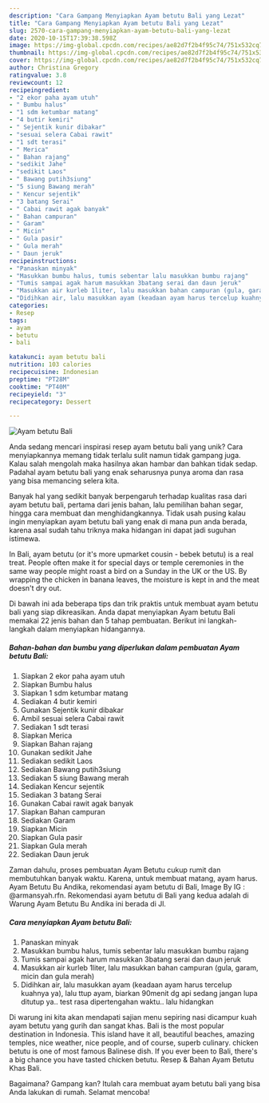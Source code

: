 ```yaml
---
description: "Cara Gampang Menyiapkan Ayam betutu Bali yang Lezat"
title: "Cara Gampang Menyiapkan Ayam betutu Bali yang Lezat"
slug: 2570-cara-gampang-menyiapkan-ayam-betutu-bali-yang-lezat
date: 2020-10-15T17:39:38.598Z
image: https://img-global.cpcdn.com/recipes/ae82d7f2b4f95c74/751x532cq70/ayam-betutu-bali-foto-resep-utama.jpg
thumbnail: https://img-global.cpcdn.com/recipes/ae82d7f2b4f95c74/751x532cq70/ayam-betutu-bali-foto-resep-utama.jpg
cover: https://img-global.cpcdn.com/recipes/ae82d7f2b4f95c74/751x532cq70/ayam-betutu-bali-foto-resep-utama.jpg
author: Christina Gregory
ratingvalue: 3.8
reviewcount: 12
recipeingredient:
- "2 ekor paha ayam utuh"
- " Bumbu halus"
- "1 sdm ketumbar matang"
- "4 butir kemiri"
- " Sejentik kunir dibakar"
- "sesuai selera Cabai rawit"
- "1 sdt terasi"
- " Merica"
- " Bahan rajang"
- "sedikit Jahe"
- "sedikit Laos"
- " Bawang putih3siung"
- "5 siung Bawang merah"
- " Kencur sejentik"
- "3 batang Serai"
- " Cabai rawit agak banyak"
- " Bahan campuran"
- " Garam"
- " Micin"
- " Gula pasir"
- " Gula merah"
- " Daun jeruk"
recipeinstructions:
- "Panaskan minyak"
- "Masukkan bumbu halus, tumis sebentar lalu masukkan bumbu rajang"
- "Tumis sampai agak harum masukkan 3batang serai dan daun jeruk"
- "Masukkan air kurleb 1liter, lalu masukkan bahan campuran (gula, garam, micin dan gula merah)"
- "Didihkan air, lalu masukkan ayam (keadaan ayam harus tercelup kuahnya ya), lalu ttup ayam, biarkan 90menit dg api sedang jangan lupa ditutup ya.. test rasa dipertengahan waktu.. lalu hidangkan"
categories:
- Resep
tags:
- ayam
- betutu
- bali

katakunci: ayam betutu bali 
nutrition: 103 calories
recipecuisine: Indonesian
preptime: "PT28M"
cooktime: "PT40M"
recipeyield: "3"
recipecategory: Dessert

---
```



![Ayam betutu Bali](https://img-global.cpcdn.com/recipes/ae82d7f2b4f95c74/751x532cq70/ayam-betutu-bali-foto-resep-utama.jpg)

Anda sedang mencari inspirasi resep ayam betutu bali yang unik? Cara menyiapkannya memang tidak terlalu sulit namun tidak gampang juga. Kalau salah mengolah maka hasilnya akan hambar dan bahkan tidak sedap. Padahal ayam betutu bali yang enak seharusnya punya aroma dan rasa yang bisa memancing selera kita.

Banyak hal yang sedikit banyak berpengaruh terhadap kualitas rasa dari ayam betutu bali, pertama dari jenis bahan, lalu pemilihan bahan segar, hingga cara membuat dan menghidangkannya. Tidak usah pusing kalau ingin menyiapkan ayam betutu bali yang enak di mana pun anda berada, karena asal sudah tahu triknya maka hidangan ini dapat jadi suguhan istimewa.

In Bali, ayam betutu (or it&#39;s more upmarket cousin - bebek betutu) is a real treat. People often make it for special days or temple ceremonies in the same way people might roast a bird on a Sunday in the UK or the US. By wrapping the chicken in banana leaves, the moisture is kept in and the meat doesn&#39;t dry out.


Di bawah ini ada beberapa tips dan trik praktis untuk membuat ayam betutu bali yang siap dikreasikan. Anda dapat menyiapkan Ayam betutu Bali memakai 22 jenis bahan dan 5 tahap pembuatan. Berikut ini langkah-langkah dalam menyiapkan hidangannya.

<!--inarticleads1-->

##### Bahan-bahan dan bumbu yang diperlukan dalam pembuatan Ayam betutu Bali:

1. Siapkan 2 ekor paha ayam utuh
1. Siapkan  Bumbu halus
1. Siapkan 1 sdm ketumbar matang
1. Sediakan 4 butir kemiri
1. Gunakan  Sejentik kunir dibakar
1. Ambil sesuai selera Cabai rawit
1. Sediakan 1 sdt terasi
1. Siapkan  Merica
1. Siapkan  Bahan rajang
1. Gunakan sedikit Jahe
1. Sediakan sedikit Laos
1. Sediakan  Bawang putih3siung
1. Sediakan 5 siung Bawang merah
1. Sediakan  Kencur sejentik
1. Sediakan 3 batang Serai
1. Gunakan  Cabai rawit agak banyak
1. Siapkan  Bahan campuran
1. Sediakan  Garam
1. Siapkan  Micin
1. Siapkan  Gula pasir
1. Siapkan  Gula merah
1. Sediakan  Daun jeruk


Zaman dahulu, proses pembuatan Ayam Betutu cukup rumit dan membutuhkan banyak waktu. Karena, untuk membuat matang, ayam harus. Ayam Betutu Bu Andika, rekomendasi ayam betutu di Bali, Image By IG : @armansyah.rfn. Rekomendasi ayam betutu di Bali yang kedua adalah di Warung Ayam Betutu Bu Andika ini berada di Jl. 

<!--inarticleads2-->

##### Cara menyiapkan Ayam betutu Bali:

1. Panaskan minyak
1. Masukkan bumbu halus, tumis sebentar lalu masukkan bumbu rajang
1. Tumis sampai agak harum masukkan 3batang serai dan daun jeruk
1. Masukkan air kurleb 1liter, lalu masukkan bahan campuran (gula, garam, micin dan gula merah)
1. Didihkan air, lalu masukkan ayam (keadaan ayam harus tercelup kuahnya ya), lalu ttup ayam, biarkan 90menit dg api sedang jangan lupa ditutup ya.. test rasa dipertengahan waktu.. lalu hidangkan


Di warung ini kita akan mendapati sajian menu sepiring nasi dicampur kuah ayam betutu yang gurih dan sangat khas. Bali is the most popular destination in Indonesia. This island have it all, beautiful beaches, amazing temples, nice weather, nice people, and of course, superb culinary. chicken betutu is one of most famous Balinese dish. If you ever been to Bali, there&#39;s a big chance you have tasted chicken betutu. Resep &amp; Bahan Ayam Betutu Khas Bali. 

Bagaimana? Gampang kan? Itulah cara membuat ayam betutu bali yang bisa Anda lakukan di rumah. Selamat mencoba!
